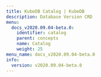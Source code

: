 ```yaml
---
title: KubeDB Catalog | KubeDB
description: Database Version CRD
menu:
  docs_v2020.09.04-beta.0:
    identifier: catalog
    parent: concepts
    name: Catalog
    weight: 25
menu_name: docs_v2020.09.04-beta.0
info:
  version: v2020.09.04-beta.0
---
```


